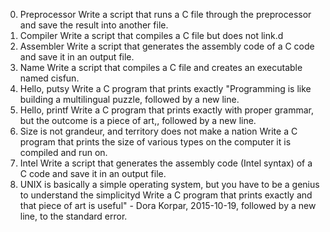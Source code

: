 0. Preprocessor
Write a script that runs a C file through the preprocessor and save the result into another file.
1. Compiler
Write a script that compiles a C file but does not link.d
2. Assembler
Write a script that generates the assembly code of a C code and save it in an output file.
3. Name
Write a script that compiles a C file and creates an executable named cisfun.
4. Hello, putsy
Write a C program that prints exactly "Programming is like building a multilingual puzzle, followed by a new line.
5. Hello, printf
Write a C program that prints exactly with proper grammar, but the outcome is a piece of art,, followed by a new line.
6. Size is not grandeur, and territory does not make a nation
Write a C program that prints the size of various types on the computer it is compiled and run on.
7. Intel
Write a script that generates the assembly code (Intel syntax) of a C code and save it in an output file.
8. UNIX is basically a simple operating system, but you have to be a genius to understand the simplicityd
Write a C program that prints exactly and that piece of art is useful" - Dora Korpar, 2015-10-19, followed by a new line, to the standard error.
